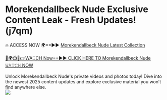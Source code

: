 # Morekendallbeck Nude Exclusive Content Leak - Fresh Updates! (j7qm)

🔥 ACCESS NOW 🌍==►► <a href="https://tinyurl.com/yc657z5k" rel="nofollow">Morekendallbeck Nude Latest Collection</a>
<br><br>
[🔴🌍📺📱👉WA𝚃CH Now==►► CLICK HERE TO Morekendallbeck Nude 𝚆𝙰𝚃𝙲𝙷 NOW](https://tinyurl.com/yc657z5k)
<br><br>
Unlock Morekendallbeck Nude's private videos and photos today! Dive into the newest 2025 content updates and explore exclusive material you won’t find anywhere else.
<br>
<a href="https://tinyurl.com/yc657z5k" rel="nofollow" data-target="animated-image.originalLink"><img src="https://camo.githubusercontent.com/8a4f000d20f83aca3bf7ec5f350d767afa0574a8a352519fd8cfa583a6f93a33/68747470733a2f2f692e696d6775722e636f6d2f644a486b345a712e676966" data-canonical-src="https://i.imgur.com/dJHk4Zq.gif" style="max-width: 100%; display: inline-block;" data-target="animated-image.originalImage"></a>
<br>
